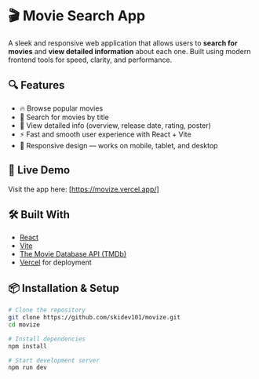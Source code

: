 # 🎬 Movie Search App

A sleek and responsive web application that allows users to **search for movies** and **view detailed information** about each one. Built using modern frontend tools for speed, clarity, and performance.

## 🔍 Features

- 🔥 Browse popular movies
- 🔎 Search for movies by title
- 📄 View detailed info (overview, release date, rating, poster)
- ⚡ Fast and smooth user experience with React + Vite
- 📱 Responsive design — works on mobile, tablet, and desktop

## 🚀 Live Demo

Visit the app here: [https://movize.vercel.app/]  

## 🛠️ Built With

- [React](https://reactjs.org/)
- [Vite](https://vitejs.dev/)
- [The Movie Database API (TMDb)](https://www.themoviedb.org/documentation/api)
- [Vercel](https://vercel.com/) for deployment

## 📦 Installation & Setup

```bash
# Clone the repository
git clone https://github.com/skidev101/movize.git
cd movize

# Install dependencies
npm install

# Start development server
npm run dev
